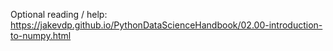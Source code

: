 Optional reading / help: https://jakevdp.github.io/PythonDataScienceHandbook/02.00-introduction-to-numpy.html 
